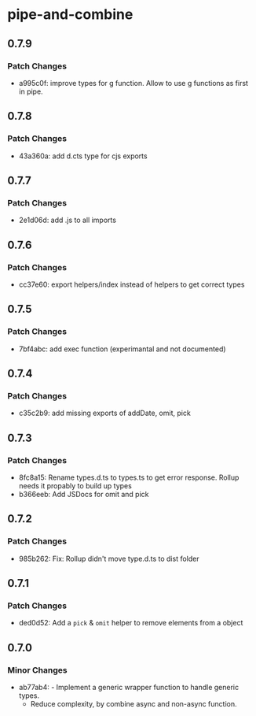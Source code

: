 # pipe-and-combine

## 0.7.9

### Patch Changes

- a995c0f: improve types for g function. Allow to use g functions as first in pipe.

## 0.7.8

### Patch Changes

- 43a360a: add d.cts type for cjs exports

## 0.7.7

### Patch Changes

- 2e1d06d: add .js to all imports

## 0.7.6

### Patch Changes

- cc37e60: export helpers/index instead of helpers to get correct types

## 0.7.5

### Patch Changes

- 7bf4abc: add exec function (experimantal and not documented)

## 0.7.4

### Patch Changes

- c35c2b9: add missing exports of addDate, omit, pick

## 0.7.3

### Patch Changes

- 8fc8a15: Rename types.d.ts to types.ts to get error response. Rollup needs it propably to build up types
- b366eeb: Add JSDocs for omit and pick

## 0.7.2

### Patch Changes

- 985b262: Fix: Rollup didn't move type.d.ts to dist folder

## 0.7.1

### Patch Changes

- ded0d52: Add a `pick` & `omit` helper to remove elements from a object

## 0.7.0

### Minor Changes

- ab77ab4: - Implement a generic wrapper function to handle generic types.
  - Reduce complexity, by combine async and non-async function.
